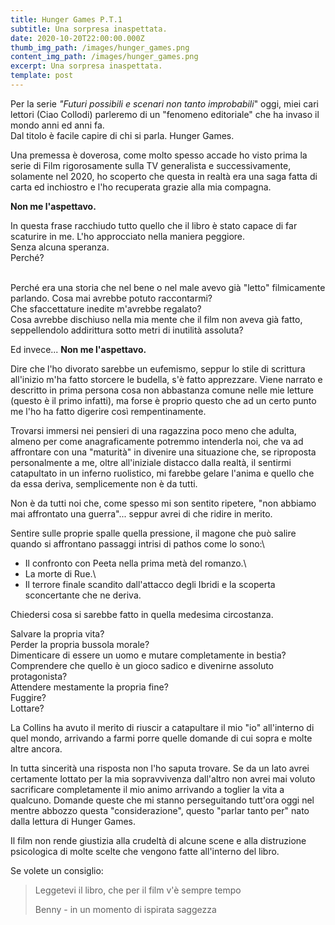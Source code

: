 ```yaml
---
title: Hunger Games P.T.1
subtitle: Una sorpresa inaspettata.
date: 2020-10-20T22:00:00.000Z
thumb_img_path: /images/hunger_games.png
content_img_path: /images/hunger_games.png
excerpt: Una sorpresa inaspettata.
template: post
---
```

<!--StartFragment-->

<!-- wp:paragraph -->

Per la serie *"Futuri possibili e scenari non tanto improbabili*" oggi, miei cari lettori (Ciao Collodi) parleremo di un "fenomeno editoriale" che ha invaso il mondo anni ed anni fa.\
Dal titolo è facile capire di chi si parla. Hunger Games.

<!-- /wp:paragraph -->

<!-- wp:paragraph -->

Una premessa è doverosa, come molto spesso accade ho visto prima la serie di Film rigorosamente sulla TV generalista e successivamente, solamente nel 2020, ho scoperto che questa in realtà era una saga fatta di carta ed inchiostro e l'ho recuperata grazie alla mia compagna.

<!-- /wp:paragraph -->

<!-- wp:paragraph -->

**Non me l'aspettavo.**

<!-- /wp:paragraph -->

<!-- wp:paragraph -->

In questa frase racchiudo tutto quello che il libro è stato capace di far scaturire in me. L'ho approcciato nella maniera peggiore.\
Senza alcuna speranza.\
Perché?

<!-- /wp:paragraph -->

<!-- wp:paragraph -->

\
Perché era una storia che nel bene o nel male avevo già "letto" filmicamente parlando. Cosa mai avrebbe potuto raccontarmi?\
Che sfaccettature inedite m'avrebbe regalato?\
Cosa avrebbe dischiuso nella mia mente che il film non aveva già fatto, seppellendolo addirittura sotto metri di inutilità assoluta?

<!-- /wp:paragraph -->

<!-- wp:paragraph -->

Ed invece... **Non me l'aspettavo.**

<!-- /wp:paragraph -->

<!-- wp:paragraph -->

Dire che l'ho divorato sarebbe un eufemismo, seppur lo stile di scrittura all'inizio m'ha fatto storcere le budella, s'è fatto apprezzare. Viene narrato e descritto in prima persona cosa non abbastanza comune nelle mie letture (questo è il primo infatti), ma forse è proprio questo che ad un certo punto me l'ho ha fatto digerire così rempentinamente.

<!-- /wp:paragraph -->

<!-- wp:paragraph -->

Trovarsi immersi nei pensieri di una ragazzina poco meno che adulta, almeno per come anagraficamente potremmo intenderla noi, che va ad affrontare con una "maturità" in divenire una situazione che, se riproposta personalmente a me, oltre all'iniziale distacco dalla realtà, il sentirmi catapultato in un inferno ruolistico, mi farebbe gelare l'anima e quello che da essa deriva, semplicemente non è da tutti.

<!-- /wp:paragraph -->

<!-- wp:paragraph -->

Non è da tutti noi che, come spesso mi son sentito ripetere, "non abbiamo mai affrontato una guerra"... seppur avrei di che ridire in merito.

<!-- /wp:paragraph -->

<!-- wp:paragraph -->

Sentire sulle proprie spalle quella pressione, il magone che può salire quando si affrontano passaggi intrisi di pathos come lo sono:\
- Il confronto con Peeta nella prima metà del romanzo.\
- La morte di Rue.\
- Il terrore finale scandito dall'attacco degli Ibridi e la scoperta sconcertante che ne deriva.

<!-- /wp:paragraph -->

<!-- wp:paragraph -->

Chiedersi cosa si sarebbe fatto in quella medesima circostanza.

<!-- /wp:paragraph -->

<!-- wp:paragraph -->

Salvare la propria vita?\
Perder la propria bussola morale?\
Dimenticare di essere un uomo e mutare completamente in bestia?\
Comprendere che quello è un gioco sadico e divenirne assoluto protagonista?\
Attendere mestamente la propria fine?\
Fuggire?\
Lottare?

<!-- /wp:paragraph -->

<!-- wp:paragraph -->

La Collins ha avuto il merito di riuscir a catapultare il mio "io" all'interno di quel mondo, arrivando a farmi porre quelle domande di cui sopra e molte altre ancora.

<!-- /wp:paragraph -->

<!-- wp:paragraph -->

In tutta sincerità una risposta non l'ho saputa trovare. Se da un lato avrei certamente lottato per la mia sopravvivenza dall'altro non avrei mai voluto sacrificare completamente il mio animo arrivando a toglier la vita a qualcuno. Domande queste che mi stanno perseguitando tutt'ora oggi nel mentre abbozzo questa "considerazione", questo "parlar tanto per" nato dalla lettura di Hunger Games.

<!-- /wp:paragraph -->

<!-- wp:paragraph -->

Il film non rende giustizia alla crudeltà di alcune scene e alla distruzione psicologica di molte scelte che vengono fatte all'interno del libro.

<!-- /wp:paragraph -->

<!-- wp:paragraph -->

Se volete un consiglio:

<!-- /wp:paragraph -->

<!-- wp:quote {"align":"center","className":"is-style-large"} -->

> Leggetevi il libro, che per il film v'è sempre tempo
>
> Benny - in un momento di ispirata saggezza

<!-- /wp:quote -->

<!--EndFragment-->